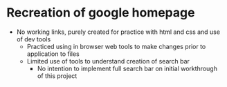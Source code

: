 # Recreation of google homepage

* No working links, purely created for practice with html and css and use of dev tools
    * Practiced using in browser web tools to make changes prior to application to files
    * Limited use of tools to understand creation of search bar
        * No intention to implement full search bar on initial workthrough of this project